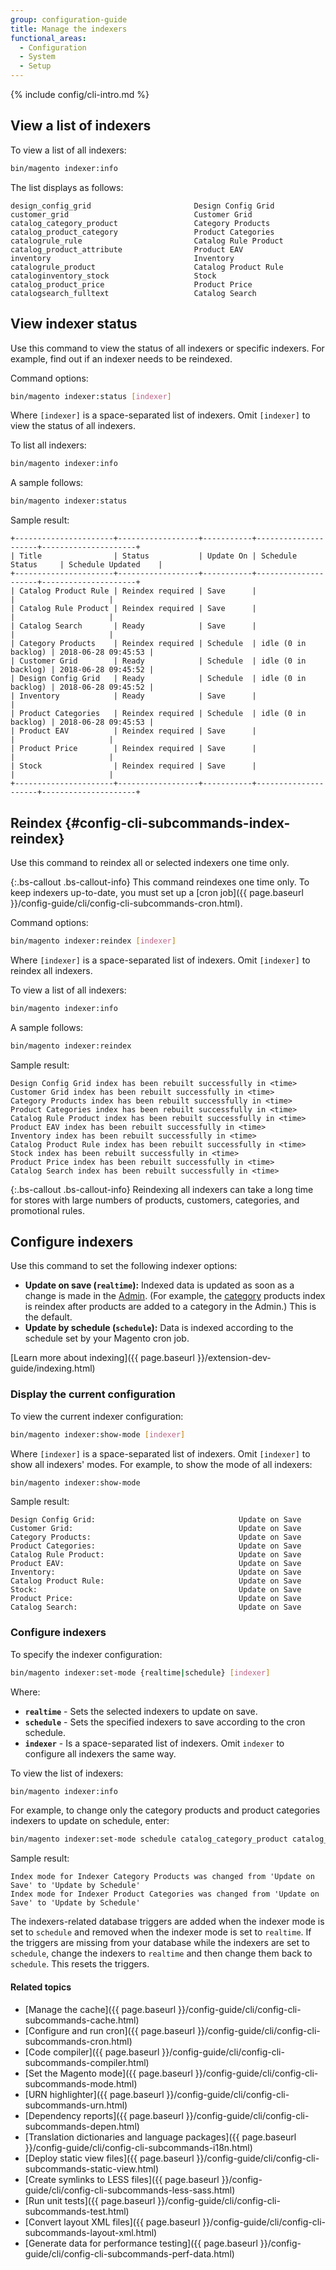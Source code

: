 ```yaml
---
group: configuration-guide
title: Manage the indexers
functional_areas:
  - Configuration
  - System
  - Setup
---
```


{% include config/cli-intro.md %}

## View a list of indexers

To view a list of all indexers:

```bash
bin/magento indexer:info
```

The list displays as follows:

```terminal
design_config_grid                       Design Config Grid
customer_grid                            Customer Grid
catalog_category_product                 Category Products
catalog_product_category                 Product Categories
catalogrule_rule                         Catalog Rule Product
catalog_product_attribute                Product EAV
inventory                                Inventory
catalogrule_product                      Catalog Product Rule
cataloginventory_stock                   Stock
catalog_product_price                    Product Price
catalogsearch_fulltext                   Catalog Search
```

## View indexer status

Use this command to view the status of all indexers or specific indexers. For example, find out if an indexer needs to be reindexed.

Command options:

```bash
bin/magento indexer:status [indexer]
```

Where `[indexer]` is a space-separated list of indexers. Omit `[indexer]` to view the status of all indexers.

To list all indexers:

```bash
bin/magento indexer:info
```

A sample follows:

```bash
bin/magento indexer:status
```

Sample result:

```terminal
+----------------------+------------------+-----------+---------------------+---------------------+
| Title                | Status           | Update On | Schedule Status     | Schedule Updated    |
+----------------------+------------------+-----------+---------------------+---------------------+
| Catalog Product Rule | Reindex required | Save      |                     |                     |
| Catalog Rule Product | Reindex required | Save      |                     |                     |
| Catalog Search       | Ready            | Save      |                     |                     |
| Category Products    | Reindex required | Schedule  | idle (0 in backlog) | 2018-06-28 09:45:53 |
| Customer Grid        | Ready            | Schedule  | idle (0 in backlog) | 2018-06-28 09:45:52 |
| Design Config Grid   | Ready            | Schedule  | idle (0 in backlog) | 2018-06-28 09:45:52 |
| Inventory            | Ready            | Save      |                     |
| Product Categories   | Reindex required | Schedule  | idle (0 in backlog) | 2018-06-28 09:45:53 |
| Product EAV          | Reindex required | Save      |                     |                     |
| Product Price        | Reindex required | Save      |                     |                     |
| Stock                | Reindex required | Save      |                     |                     |
+----------------------+------------------+-----------+---------------------+---------------------+
```

## Reindex {#config-cli-subcommands-index-reindex}

Use this command to reindex all or selected indexers one time only.

{:.bs-callout .bs-callout-info}
This command reindexes one time only. To keep indexers up-to-date, you must set up a [cron job]({{ page.baseurl }}/config-guide/cli/config-cli-subcommands-cron.html).

Command options:

```bash
bin/magento indexer:reindex [indexer]
```

Where ```[indexer]``` is a space-separated list of indexers. Omit ```[indexer]``` to reindex all indexers.

To view a list of all indexers:

```bash
bin/magento indexer:info
```

A sample follows:

```bash
bin/magento indexer:reindex
```

Sample result:

```terminal
Design Config Grid index has been rebuilt successfully in <time>
Customer Grid index has been rebuilt successfully in <time>
Category Products index has been rebuilt successfully in <time>
Product Categories index has been rebuilt successfully in <time>
Catalog Rule Product index has been rebuilt successfully in <time>
Product EAV index has been rebuilt successfully in <time>
Inventory index has been rebuilt successfully in <time>
Catalog Product Rule index has been rebuilt successfully in <time>
Stock index has been rebuilt successfully in <time>
Product Price index has been rebuilt successfully in <time>
Catalog Search index has been rebuilt successfully in <time>
```

{:.bs-callout .bs-callout-info}
Reindexing all indexers can take a long time for stores with large numbers of products, customers, categories, and promotional rules.

## Configure indexers

Use this command to set the following indexer options:

-  **Update on save (`realtime`):** Indexed data is updated as soon as a change is made in the [Admin](https://glossary.magento.com/admin). (For example, the [category](https://glossary.magento.com/category) products index is reindex after products are added to a category in the Admin.) This is the default.
- **Update by schedule (`schedule`):** Data is indexed according to the schedule set by your Magento cron job.

[Learn more about indexing]({{ page.baseurl }}/extension-dev-guide/indexing.html)

### Display the current configuration

To view the current indexer configuration:

```bash
bin/magento indexer:show-mode [indexer]
```

Where `[indexer]` is a space-separated list of indexers. Omit `[indexer]` to show all indexers' modes. For example, to show the mode of all indexers:

```bash
bin/magento indexer:show-mode
```

Sample result:

```terminal
Design Config Grid:                                Update on Save
Customer Grid:                                     Update on Save
Category Products:                                 Update on Save
Product Categories:                                Update on Save
Catalog Rule Product:                              Update on Save
Product EAV:                                       Update on Save
Inventory:                                         Update on Save
Catalog Product Rule:                              Update on Save
Stock:                                             Update on Save
Product Price:                                     Update on Save
Catalog Search:                                    Update on Save
```

### Configure indexers

To specify the indexer configuration:

```bash
bin/magento indexer:set-mode {realtime|schedule} [indexer]
```

Where:

-   **`realtime`** - Sets the selected indexers to update on save.
-   **`schedule`** - Sets the specified indexers to save according to the cron schedule.
-   **`indexer`** - Is a space-separated list of indexers. Omit `indexer` to configure all indexers the same way.

To view the list of indexers:

```bash
bin/magento indexer:info
```

For example, to change only the category products and product categories indexers to update on schedule, enter:

```bash
bin/magento indexer:set-mode schedule catalog_category_product catalog_product_category
```

Sample result:

```terminal
Index mode for Indexer Category Products was changed from 'Update on Save' to 'Update by Schedule'
Index mode for Indexer Product Categories was changed from 'Update on Save' to 'Update by Schedule'
```

The indexers-related database triggers are added when the indexer mode is set to `schedule` and removed when the indexer mode is set to `realtime`. If the triggers are missing from your database while the indexers are set to `schedule`, change the indexers to `realtime` and then change them back to `schedule`. This resets the triggers.

#### Related topics

* [Manage the cache]({{ page.baseurl }}/config-guide/cli/config-cli-subcommands-cache.html)
* [Configure and run cron]({{ page.baseurl }}/config-guide/cli/config-cli-subcommands-cron.html)
* [Code compiler]({{ page.baseurl }}/config-guide/cli/config-cli-subcommands-compiler.html)
* [Set the Magento mode]({{ page.baseurl }}/config-guide/cli/config-cli-subcommands-mode.html)
* [URN highlighter]({{ page.baseurl }}/config-guide/cli/config-cli-subcommands-urn.html)
* [Dependency reports]({{ page.baseurl }}/config-guide/cli/config-cli-subcommands-depen.html)
* [Translation dictionaries and language packages]({{ page.baseurl }}/config-guide/cli/config-cli-subcommands-i18n.html)
* [Deploy static view files]({{ page.baseurl }}/config-guide/cli/config-cli-subcommands-static-view.html)
* [Create symlinks to LESS files]({{ page.baseurl }}/config-guide/cli/config-cli-subcommands-less-sass.html)
* [Run unit tests]({{ page.baseurl }}/config-guide/cli/config-cli-subcommands-test.html)
* [Convert layout XML files]({{ page.baseurl }}/config-guide/cli/config-cli-subcommands-layout-xml.html)
* [Generate data for performance testing]({{ page.baseurl }}/config-guide/cli/config-cli-subcommands-perf-data.html)
